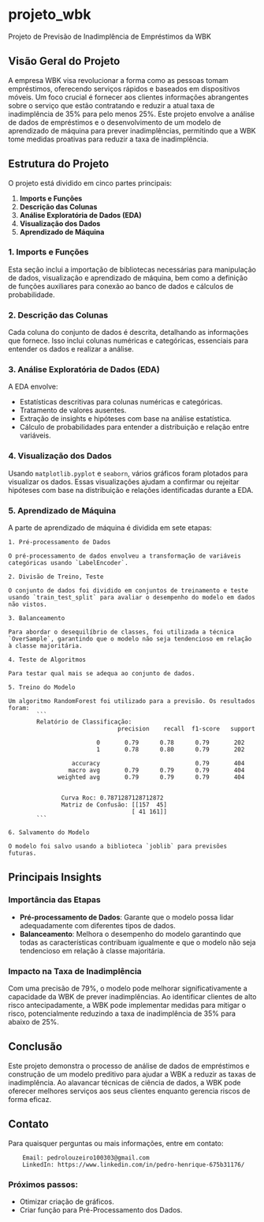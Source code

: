 # projeto_wbk

Projeto de Previsão de Inadimplência de Empréstimos da WBK

## Visão Geral do Projeto

A empresa WBK visa revolucionar a forma como as pessoas tomam empréstimos, oferecendo serviços rápidos e baseados em dispositivos móveis. Um foco crucial é fornecer aos clientes informações abrangentes sobre o serviço que estão contratando e reduzir a atual taxa de inadimplência de 35% para pelo menos 25%. Este projeto envolve a análise de dados de empréstimos e o desenvolvimento de um modelo de aprendizado de máquina para prever inadimplências, permitindo que a WBK tome medidas proativas para reduzir a taxa de inadimplência.

## Estrutura do Projeto

O projeto está dividido em cinco partes principais:

1. **Imports e Funções**
2. **Descrição das Colunas**
3. **Análise Exploratória de Dados (EDA)**
4. **Visualização dos Dados**
5. **Aprendizado de Máquina**

### 1. Imports e Funções

Esta seção inclui a importação de bibliotecas necessárias para manipulação de dados, visualização e aprendizado de máquina, bem como a definição de funções auxiliares para conexão ao banco de dados e cálculos de probabilidade.

### 2. Descrição das Colunas

Cada coluna do conjunto de dados é descrita, detalhando as informações que fornece. Isso inclui colunas numéricas e categóricas, essenciais para entender os dados e realizar a análise.

### 3. Análise Exploratória de Dados (EDA)

A EDA envolve:
- Estatísticas descritivas para colunas numéricas e categóricas.
- Tratamento de valores ausentes.
- Extração de insights e hipóteses com base na análise estatística.
- Cálculo de probabilidades para entender a distribuição e relação entre variáveis.

### 4. Visualização dos Dados

Usando `matplotlib.pyplot` e `seaborn`, vários gráficos foram plotados para visualizar os dados. Essas visualizações ajudam a confirmar ou rejeitar hipóteses com base na distribuição e relações identificadas durante a EDA.

### 5. Aprendizado de Máquina

A parte de aprendizado de máquina é dividida em sete etapas:

    1. Pré-processamento de Dados
    
    O pré-processamento de dados envolveu a transformação de variáveis categóricas usando `LabelEncoder`.

    2. Divisão de Treino, Teste
    
    O conjunto de dados foi dividido em conjuntos de treinamento e teste usando `train_test_split` para avaliar o desempenho do modelo em dados não vistos.

    3. Balanceamento
    
    Para abordar o desequilíbrio de classes, foi utilizada a técnica `OverSample`, garantindo que o modelo não seja tendencioso em relação à classe majoritária.
    
    4. Teste de Algoritmos
    
    Para testar qual mais se adequa ao conjunto de dados.
    
    5. Treino do Modelo
    
    Um algoritmo RandomForest foi utilizado para a previsão. Os resultados foram:
            ```
            Relatório de Classificação:
                                   precision    recall  f1-score   support
        
                             0       0.79      0.78      0.79       202
                             1       0.78      0.80      0.79       202
        
                      accuracy                           0.79       404
                     macro avg       0.79      0.79      0.79       404
                  weighted avg       0.79      0.79      0.79       404
         
        
                   Curva Roc: 0.7871287128712872
                   Matriz de Confusão: [[157  45]
                                       [ 41 161]]
            ```
    
    6. Salvamento do Modelo
    
    O modelo foi salvo usando a biblioteca `joblib` para previsões futuras.

## Principais Insights

### Importância das Etapas

- **Pré-processamento de Dados**: Garante que o modelo possa lidar adequadamente com diferentes tipos de dados.
- **Balanceamento**: Melhora o desempenho do modelo garantindo que todas as características contribuam igualmente e que o modelo não seja tendencioso em relação à classe majoritária.

### Impacto na Taxa de Inadimplência

Com uma precisão de 79%, o modelo pode melhorar significativamente a capacidade da WBK de prever inadimplências. Ao identificar clientes de alto risco antecipadamente, a WBK pode implementar medidas para mitigar o risco, potencialmente reduzindo a taxa de inadimplência de 35% para abaixo de 25%.

## Conclusão

Este projeto demonstra o processo de análise de dados de empréstimos e construção de um modelo preditivo para ajudar a WBK a reduzir as taxas de inadimplência. Ao alavancar técnicas de ciência de dados, a WBK pode oferecer melhores serviços aos seus clientes enquanto gerencia riscos de forma eficaz.


## Contato

Para quaisquer perguntas ou mais informações, entre em contato: 

        Email: pedrolouzeiro100303@gmail.com
        LinkedIn: https://www.linkedin.com/in/pedro-henrique-675b31176/

### Próximos passos:

- Otimizar criação de gráficos.
- Criar função para Pré-Processamento dos Dados.
